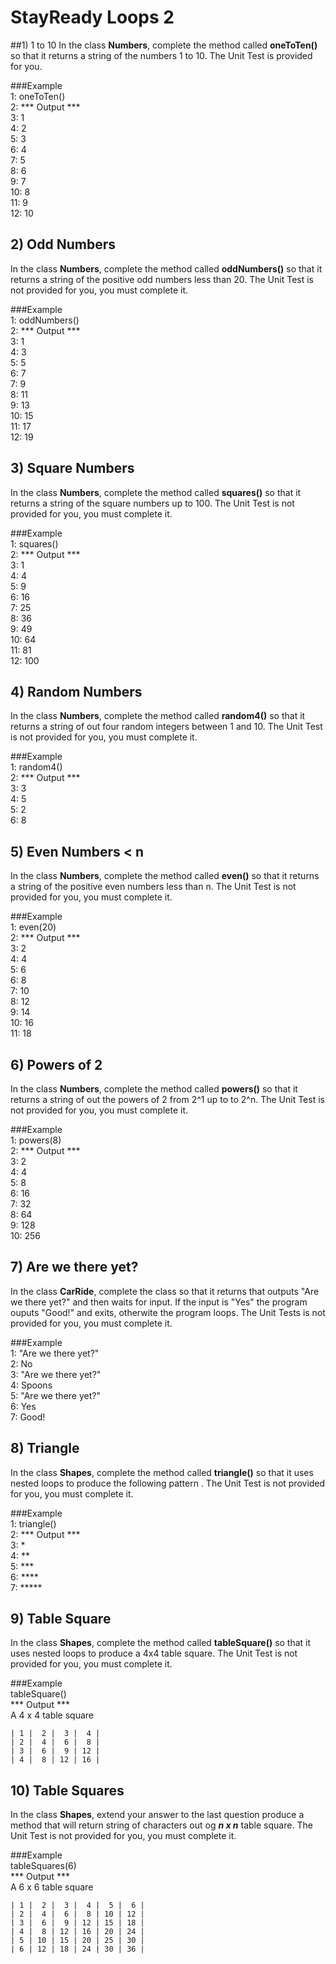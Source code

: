 # StayReady Loops 2##1) 1 to 10In the class **Numbers**, complete the method called **oneToTen()** so that it returns a string of the numbers 1 to 10. The Unit Test is provided for you.###Example<br>1: oneToTen()<br>2: *** Output ***<br>3: 1<br>4: 2<br>5: 3<br>6: 4<br>7: 5<br>8: 6<br>9: 7<br>10: 8<br>11: 9<br>12: 10<br>## 2) Odd NumbersIn the class **Numbers**, complete the method called **oddNumbers()** so that it returns a string of the positive odd numbers less than 20. The Unit Test is not provided for you, you must complete it.###Example<br>1: oddNumbers()<br>2: *** Output *** <br>3: 1<br>4: 3<br>5: 5<br>6: 7<br>7: 9<br>8: 11<br>9: 13<br>10: 15<br>11: 17<br>12: 19<br>## 3) Square NumbersIn the class **Numbers**, complete the method called **squares()** so that it returns a string of the square numbers up to 100. The Unit Test is not provided for you, you must complete it.###Example<br>1: squares()<br>2: *** Output *** <br>3: 1<br>4: 4<br>5: 9<br>6: 16<br>7: 25<br>8: 36<br>9: 49<br>10: 64<br>11: 81<br>12: 100<br>## 4) Random NumbersIn the class **Numbers**, complete the method called **random4()** so that it returns a string of out four random integers between 1 and 10. The Unit Test is not provided for you, you must complete it.###Example<br>1: random4()<br>2: *** Output *** <br>3: 3<br>4: 5<br>5: 2<br>6: 8<br>## 5) Even Numbers < nIn the class **Numbers**, complete the method called **even()** so that it returns a string of the positive even numbers less than n. The Unit Test is not provided for you, you must complete it.###Example<br>1: even(20)<br>2: *** Output *** <br>3: 2<br>4: 4<br>5: 6<br>6: 8<br>7: 10<br>8: 12<br>9: 14<br>10: 16<br>11: 18<br>## 6) Powers of 2In the class **Numbers**, complete the method called **powers()** so that it returns a string of out the powers of 2 from 2^1 up to to 2^n. The Unit Test is not provided for you, you must complete it.###Example<br>1: powers(8)<br>2: *** Output *** <br>3: 2<br>4: 4<br>5: 8<br>6: 16<br>7: 32<br>8: 64<br>9: 128<br>10: 256<br>## 7) Are we there yet?In the class **CarRide**, complete the class so that it returns that outputs "Are we there yet?" and then waits for input. If the input is "Yes" the program ouputs "Good!" and exits, otherwite the program loops. The Unit Tests is not provided for you, you must complete it.###Example<br>1: "Are we there yet?"<br>2: No<br>3: "Are we there yet?"<br>4: Spoons<br>5: "Are we there yet?"<br>6: Yes<br>7: Good!<br>## 8) TriangleIn the class **Shapes**, complete the method called **triangle()** so that it uses nested loops to produce the following pattern . The Unit Test is not provided for you, you must complete it.###Example<br>1: triangle()<br>2: *** Output *** <br>3: * <br>4: ** <br>5: *** <br>6: **** <br>7: ***** <br>## 9) Table SquareIn the class **Shapes**, complete the method called **tableSquare()** so that it uses nested loops to produce a 4x4 table square. The Unit Test is not provided for you, you must complete it.###Example<br>tableSquare()<br>*** Output *** <br>A 4 x 4 table square<br> ``` | 1 |  2 |  3 |  4 | | 2 |  4 |  6 |  8 | | 3 |  6 |  9 | 12 | | 4 |  8 | 12 | 16 |  ```## 10) Table SquaresIn the class **Shapes**, extend your answer to the last question produce a method that will return string of characters out og ***n x n*** table square. The Unit Test is not provided for you, you must complete it.###Example<br> tableSquares(6)<br> *** Output *** <br> A 6 x 6 table square<br>  ``` | 1 |  2 |  3 |  4 |  5 |  6 | | 2 |  4 |  6 |  8 | 10 | 12 | | 3 |  6 |  9 | 12 | 15 | 18 | | 4 |  8 | 12 | 16 | 20 | 24 | | 5 | 10 | 15 | 20 | 25 | 30 | | 6 | 12 | 18 | 24 | 30 | 36 | ``` 